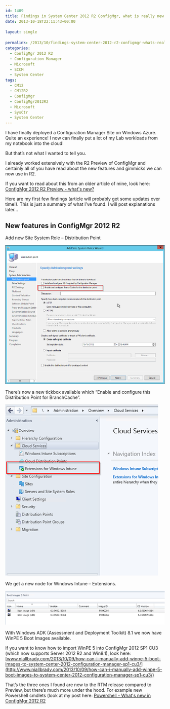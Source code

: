 ```yaml
---
id: 1409
title: Findings in System Center 2012 R2 ConfigMgr, what is really new
date: 2013-10-18T22:11:43+00:00

layout: single

permalink: /2013/10/findings-system-center-2012-r2-configmgr-whats-really-new/
categories:
  - ConfigMgr 2012 R2
  - Configuration Manager
  - Microsoft
  - SCCM
  - System Center
tags:
  - CM12
  - CM12R2
  - ConfigMgr
  - ConfigMgr2012R2
  - Microsoft
  - SysCtr
  - System Center
---
```

I have finally deployed a Configuration Manager Site on Windows Azure. Quite an experience! I now can finally put a lot of my Lab workloads from my notebook into the cloud!

But that’s not what I wanted to tell you.

I already worked extensively with the R2 Preview of ConfigMgr and certainly all of you have read about the new features and gimmicks we can now use in R2.

If you want to read about this from an older article of mine, look here: [ConfigMgr 2012 R2 Preview - what's new?](/2013/06/25/configmgr-2012-r2-whats-new/)

Here are my first few findings (article will probably get some updates over time!). This is just a summary of what I’ve found. I will post explanations later…

## New features in ConfigMgr 2012 R2

Add new Site System Role – Distribution Point

![Add new Distribution Point](/media/2013/10/image9.png)

There’s now a new tickbox available which “Enable and configure this Distribution Point for BranchCache”.

![Extensions for Windows Intune](/media/2013/10/image10.png)

We get a new node for Windows Intune – Extensions.

![Boot images](/media/2013/10/image11.png)

With Windows ADK (Assessment and Deployment Toolkit) 8.1 we now have WinPE 5 Boot Images available.

If you want to know how to import WinPE 5 into ConfigMgr 2012 SP1 CU3 (which now supports Server 2012 R2 and Win8.1), look here: [www.niallbrady.com/2013/10/09/how-can-i-manually-add-winpe-5-boot-images-to-system-center-2012-configuration-manager-sp1-cu3/](http://www.niallbrady.com/2013/10/09/how-can-i-manually-add-winpe-5-boot-images-to-system-center-2012-configuration-manager-sp1-cu3/)

That’s the three ones I found are new to the RTM release compared to Preview, but there’s much more under the hood. For example new Powershell cmdlets (look at my post here: [Powershell - What's new in ConfigMgr 2012 R2](/2013/10/powershell-whats-new-in-configmgr2012r2/)



